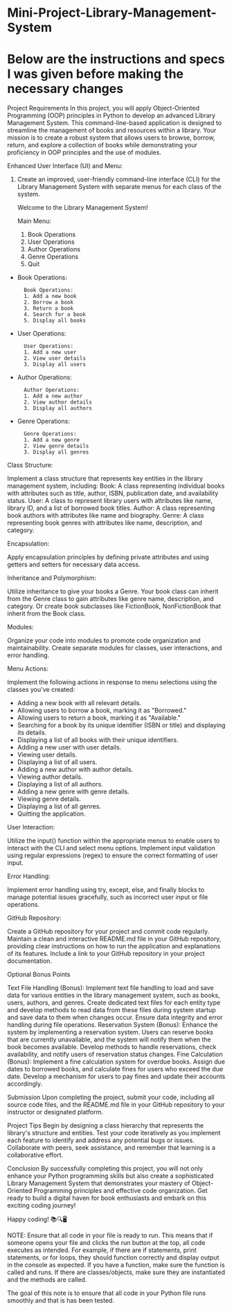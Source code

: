 # Mini-Project-Library-Management-System
# Below are the instructions and specs I was given before making the necessary changes 
Project Requirements
In this project, you will apply Object-Oriented Programming (OOP) principles in Python to develop an advanced Library Management System. This command-line-based application is designed to streamline the management of books and resources within a library. Your mission is to create a robust system that allows users to browse, borrow, return, and explore a collection of books while demonstrating your proficiency in OOP principles and the use of modules.

Enhanced User Interface (UI) and Menu:

1. Create an improved, user-friendly command-line interface (CLI) for the Library Management System with separate menus for each class of the system.

    Welcome to the Library Management System!

    Main Menu:
    1. Book Operations
    2. User Operations
    3. Author Operations
    4. Genre Operations
    5. Quit
- Book Operations:

        Book Operations:
        1. Add a new book
        2. Borrow a book
        3. Return a book
        4. Search for a book
        5. Display all books
- User Operations:

        User Operations:
        1. Add a new user
        2. View user details
        3. Display all users
- Author Operations:

        Author Operations:
        1. Add a new author
        2. View author details
        3. Display all authors
- Genre Operations:

        Genre Operations:
        1. Add a new genre
        2. View genre details
        3. Display all genres
Class Structure:

Implement a class structure that represents key entities in the library management system, including:
Book: A class representing individual books with attributes such as title, author, ISBN, publication date, and availability status.
User: A class to represent library users with attributes like name, library ID, and a list of borrowed book titles.
Author: A class representing book authors with attributes like name and biography.
Genre: A class representing book genres with attributes like name, description, and category.


Encapsulation:

Apply encapsulation principles by defining private attributes and using getters and setters for necessary data access.


Inheritance and Polymorphism:

Utilize inheritance to give your books a Genre. Your book class can inherit from the Genre class to gain attributes like genre name, description, and category. Or create book subclasses like FictionBook, NonFictionBook that inherit from the Book class. 


Modules:

Organize your code into modules to promote code organization and maintainability. Create separate modules for classes, user interactions, and error handling.


Menu Actions:

Implement the following actions in response to menu selections using the classes you've created:


- Adding a new book with all relevant details.
- Allowing users to borrow a book, marking it as "Borrowed."
- Allowing users to return a book, marking it as "Available."
- Searching for a book by its unique identifier (ISBN or title) and displaying its details.
- Displaying a list of all books with their unique identifiers.
- Adding a new user with user details.
- Viewing user details.
- Displaying a list of all users.
- Adding a new author with author details.
- Viewing author details.
- Displaying a list of all authors.
- Adding a new genre with genre details.
- Viewing genre details.
- Displaying a list of all genres.
- Quitting the application.


User Interaction:

Utilize the input() function within the appropriate menus to enable users to interact with the CLI and select menu options.
Implement input validation using regular expressions (regex) to ensure the correct formatting of user input.


Error Handling:

Implement error handling using try, except, else, and finally blocks to manage potential issues gracefully, such as incorrect user input or file operations.


GitHub Repository:

Create a GitHub repository for your project and commit code regularly.
Maintain a clean and interactive README.md file in your GitHub repository, providing clear instructions on how to run the application and explanations of its features.
Include a link to your GitHub repository in your project documentation.


Optional Bonus Points

Text File Handling (Bonus): Implement text file handling to load and save data for various entities in the library management system, such as books, users, authors, and genres. Create dedicated text files for each entity type and develop methods to read data from these files during system startup and save data to them when changes occur. Ensure data integrity and error handling during file operations.
Reservation System (Bonus): Enhance the system by implementing a reservation system. Users can reserve books that are currently unavailable, and the system will notify them when the book becomes available. Develop methods to handle reservations, check availability, and notify users of reservation status changes.
Fine Calculation (Bonus): Implement a fine calculation system for overdue books. Assign due dates to borrowed books, and calculate fines for users who exceed the due date. Develop a mechanism for users to pay fines and update their accounts accordingly.


Submission
Upon completing the project, submit your code, including all source code files, and the README.md file in your GitHub repository to your instructor or designated platform.


Project Tips
Begin by designing a class hierarchy that represents the library's structure and entities.
Test your code iteratively as you implement each feature to identify and address any potential bugs or issues.
Collaborate with peers, seek assistance, and remember that learning is a collaborative effort.


Conclusion
By successfully completing this project, you will not only enhance your Python programming skills but also create a sophisticated Library Management System that demonstrates your mastery of Object-Oriented Programming principles and effective code organization. Get ready to build a digital haven for book enthusiasts and embark on this exciting coding journey!

Happy coding! 📚🔍🖥️

NOTE: Ensure that all code in your file is ready to run. This means that if someone opens your file and clicks the run button at the top, all code executes as intended. For example, if there are if statements, print statements, or for loops, they should function correctly and display output in the console as expected. If you have a function, make sure the function is called and runs. If there are classes/objects, make sure they are instantiated and the methods are called.

The goal of this note is to ensure that all code in your Python file runs smoothly and that is has been tested.
